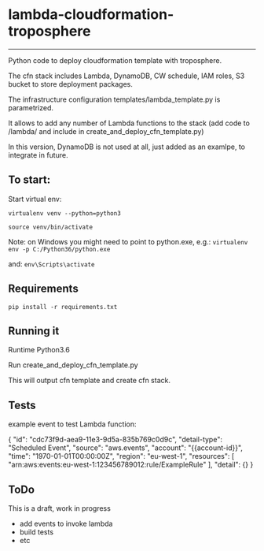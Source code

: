 # lambda-cloudformation-troposphere
********************************


Python code to deploy cloudformation template with troposphere.

The cfn stack includes Lambda, DynamoDB, CW schedule, IAM roles, S3 bucket to store deployment packages.

The infrastructure configuration templates/lambda_template.py is parametrized.

It allows to add any number of Lambda functions to the stack (add code to /lambda/ and include in create_and_deploy_cfn_template.py)

In this version, DynamoDB is not used at all, just added as an examlpe, to integrate in future.


## To start:

Start virtual env:
 
`virtualenv venv --python=python3`
 
`source venv/bin/activate`
 
Note: on Windows you might need to point to python.exe, e.g.: `virtualenv env -p C:/Python36/python.exe`

and: `env\Scripts\activate`


## Requirements

`pip install -r requirements.txt`


## Running it

Runtime Python3.6

Run create_and_deploy_cfn_template.py

This will output cfn template and create cfn stack.


## Tests

example event to test Lambda function:


{
  "id": "cdc73f9d-aea9-11e3-9d5a-835b769c0d9c",
  "detail-type": "Scheduled Event",
  "source": "aws.events",
  "account": "{{account-id}}",
  "time": "1970-01-01T00:00:00Z",
  "region": "eu-west-1",
  "resources": [
    "arn:aws:events:eu-west-1:123456789012:rule/ExampleRule"
  ],
  "detail": {}
}


## ToDo


This is a draft, work in progress
 - add events to invoke lambda
 - build tests
 - etc

